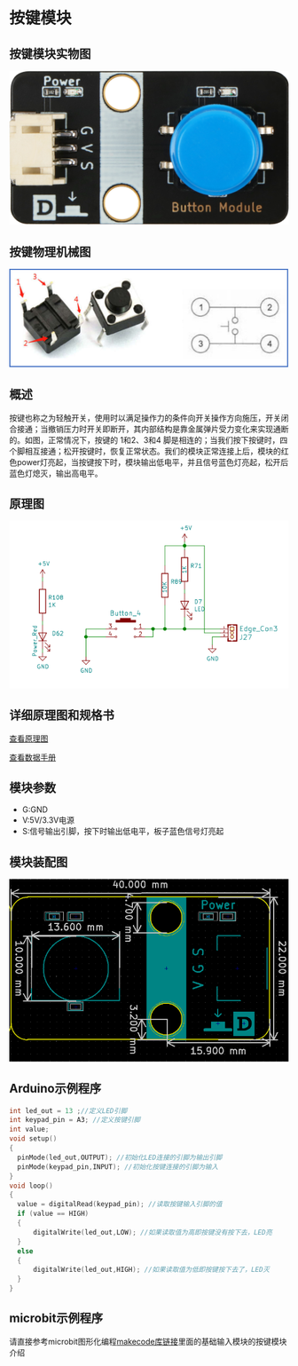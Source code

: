 # 按键模块

## 按键模块实物图

![Button Module](button_module/Button_Module.png)

## 按键物理机械图

![button_structure](button_module/button_structure.png)

##  概述

​        按键也称之为轻触开关，使用时以满足操作力的条件向开关操作方向施压，开关闭合接通；当撤销压力时开关即断开，其内部结构是靠金属弹片受力变化来实现通断的。如图，正常情况下，按键的 1和2、3和4 脚是相连的；当我们按下按键时，四个脚相互接通；松开按键时，恢复正常状态。
​        我们的模块正常连接上后，模块的红色power灯亮起，当按键按下时，模块输出低电平，并且信号蓝色灯亮起，松开后蓝色灯熄灭，输出高电平。

## 原理图

![button_module_schematic](button_module/button_module_schematic.png)

## 详细原理图和规格书

 [查看原理图](button_module/button_module_schematic.pdf) 

 [查看数据手册](button_module/button_datasheet.pdf) 

## 模块参数

* G:GND
* V:5V/3.3V电源
* S:信号输出引脚，按下时输出低电平，板子蓝色信号灯亮起

## 模块装配图

![button_assembly](button_module/button_assembly.png)

## Arduino示例程序

```c
int led_out = 13 ;//定义LED引脚
int keypad_pin = A3; //定义按键引脚
int value;
void setup()
{
  pinMode(led_out,OUTPUT); //初始化LED连接的引脚为输出引脚
  pinMode(keypad_pin,INPUT); //初始化按键连接的引脚为输入
}
void loop()
{
  value = digitalRead(keypad_pin); //读取按键输入引脚的值
  if (value == HIGH) 
  {
      digitalWrite(led_out,LOW); //如果读取值为高即按键没有按下去，LED亮
  }
  else
  {
      digitalWrite(led_out,HIGH); //如果读取值为低即按键按下去了，LED灭
  }
}
```
## microbit示例程序
请直接参考microbit图形化编程[makecode库链接](https://github.com/emakefun/pxt-sensorbit)里面的基础输入模块的按键模块介绍

